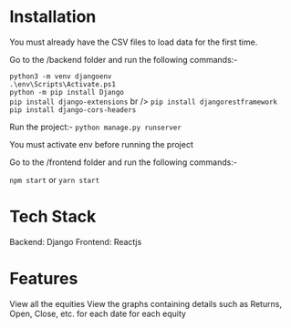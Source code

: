 # Installation

You must already have the CSV files to load data for the first time.

Go to the /backend folder and run the following commands:-

`python3 -m venv djangoenv` <br />
`.\env\Scripts\Activate.ps1` <br />
`python -m pip install Django` <br />
`pip install django-extensions` br />
`pip install djangorestframework` <br />
`pip install django-cors-headers` <br />

Run the project:-
`python manage.py runserver`

You must activate env before running the project

Go to the /frontend folder and run the following commands:-

`npm start` or `yarn start`

# Tech Stack

Backend: Django
Frontend: Reactjs

# Features

View all the equities
View the graphs containing details such as Returns, Open, Close, etc. for each date for each equity

